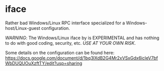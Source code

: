 iface
=====

Rather bad Windows/Linux RPC interface specialized for a Windows-host/Linux-guest configuration.

*WARNING*: The Windows/Linux iface by is EXPERIMENTAL and has nothing to do with good coding, security, etc. *USE AT YOUR OWN RISK*.

Some details on the configuration can be found here:
https://docs.google.com/document/d/1bq3lXdB2G4Mr2xVSxGdx6icleV7bfWbDUQUOuXzftTY/edit?usp=sharing


